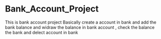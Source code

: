 # Bank_Account_Project
This is bank account project Basically create a account in bank and add the bank balance and widraw the balance in bank account , check the balance the bank and delect account in bank

